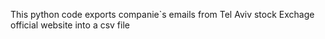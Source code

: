 This python code exports companie`s emails from Tel Aviv stock Exchage official website into a csv file
